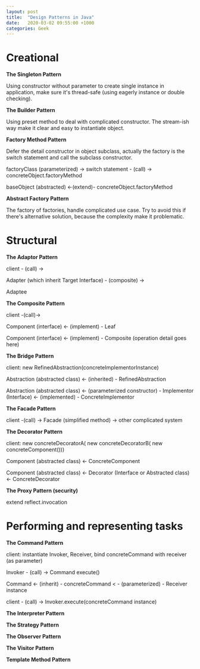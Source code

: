 ```yaml
---
layout: post
title:  "Design Patterns in Java"
date:   2020-03-02 09:55:00 +1000
categories: Geek
---
```



Creational
================

**The Singleton Pattern**

Using constructor without parameter to create single instance in application, make sure it's thread-safe (using eagerly instance or double checking).

**The Builder Pattern**

Using preset method to deal with complicated constructor. The stream-ish way make it clear and easy to instantiate object. 

**Factory Method Pattern**

Defer the detail constructor in object subclass, actually the factory is the switch statement and call the subclass constructor. 

factoryClass (parameterized) -> switch statement - (call) -> concreteObject.factoryMethod

baseObject (abstracted) <-(extend)- concreteObject.factoryMethod 

**Abstract Factory Pattern**

The factory of factories, handle complicated use case. Try to avoid this if there's alternative solution, because the complexity make it problematic.

Structural
===========================

**The Adaptor Pattern**

client - (call) -> 

Adapter (which inherit Target Interface) - (composite) ->  

Adaptee

**The Composite Pattern**

client -(call)->

Component (interface) <- (implement) - Leaf

Component (interface) <- (implement) - Composite (operation detail goes here)

**The Bridge Pattern**

client: new RefinedAbstraction(concreteImplementorInstance)

Abstraction (abstracted class) <- (inherited) - RefinedAbstraction

Abstraction (abstracted class) <- (parameterized constructor) - Implementor (Interface) <- (implemented) - ConcreteImplementor 

**The Facade Pattern**

client -(call) -> Facade (simplified method) -> other complicated system

**The Decorator Pattern**

client: new concreteDecoratorA( new concreteDecoratorB( new concreteComponent()))

Component (abstracted class) <- ConcreteComponent

Component (abstracted class) <- Decorator (Interface or Abstracted class) <- ConcreteDecorator

**The Proxy Pattern (security)**

extend reflect.invocation


Performing and representing tasks
=================================

**The Command Pattern**

client: instantiate Invoker, Receiver, bind concreteCommand with receiver (as parameter)

Invoker - (call) -> Command execute()

Command <- (inherit) - concreteCommand < - (parameterized) - Receiver instance

client - (call) -> Invoker.execute(concreteCommand instance)


**The Interpreter Pattern**


**The Strategy Pattern**


**The Observer Pattern**


**The Visitor Pattern**


**Template Method Pattern**





